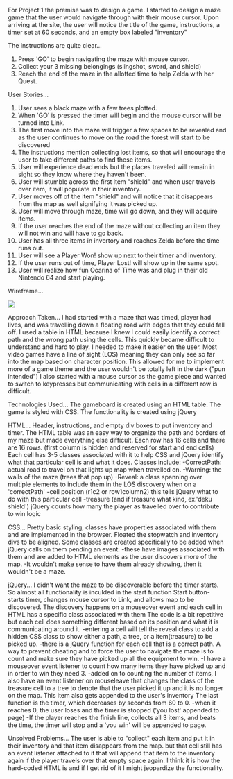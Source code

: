 For Project 1 the premise was to design a game.  I started to design a maze game that the user would navigate through with their mouse cursor. 
Upon arriving at the site, the user will notice the title of the game, instructions, a timer set at 60 seconds, and an empty box labeled "inventory"

The instructions are quite clear...
1. Press 'GO' to begin navigating the maze with mouse cursor. 
2. Collect your 3 missing belongings (slingshot, sword, and shield)
3. Reach the end of the maze in the allotted time to help Zelda with her Quest. 

User Stories...
1. User sees a black maze with a few trees plotted.
2. When 'GO' is pressed the timer will begin and the mouse cursor will be turned into Link.
3. The first move into the maze will trigger a few spaces to be revealed and as the user continues to move on the road the forest will start to be discovered 
4. The instructions mention collecting lost items, so that will encourage the user to take different paths to find these items. 
5. User will experience dead ends but the places traveled will remain in sight so they know where they haven't been.
6. User will stumble across the first item "shield" and when user travels over item, it will populate in their inventory.
7. User moves off of the item "shield" and will notice that it disappears from the map as well signifying it was picked up.
8. User will move through maze, time will go down, and they will acquire items.
9. If the user reaches the end of the maze without collecting an item they will not win and will have to go back.
10. User has all three items in invertory and reaches Zelda before the time runs out.
11. User will see a Player Won! show up next to their timer and inventory.
12. If the user runs out of time, Player Lost! will show up in the same spot.
13. User will realize how fun Ocarina of Time was and plug in their old Nintendo 64 and start playing.

Wireframe...


![](https://i.imgur.com/OIDGKTdl.jpg)

Approach Taken...
I had started with a maze that was timed, player had lives, and was travelling down a floating road with edges that they could fall off.
I used a table in HTML because I knew I could easily identify a correct path and the wrong path using the cells.
This quickly became difficult to understand and hard to play. I needed to make it easier on the user. 
Most video games have a line of sight (LOS) meaning they can only see so far into the map based on character position. 
This allowed for me to implement more of a game theme and the user wouldn't be totally left in the dark ("pun intended")
I also started with a mouse cursor as the game piece and wanted to switch to keypresses but communicating with cells in a different row is difficult. 


Technologies Used...
The gameboard is created using an HTML table.
The game is styled with CSS.
The functionality is created using jQuery

  HTML...
  Header, instructions, and empty div boxes to put inventory and timer.
  The HTML table was an easy way to organize the path and borders of my maze but made everything else difficult.
  Each row has 16 cells and there are 16 rows. (first column is hidden and reserved for start and end cells)
  Each cell has 3-5 classes associated with it to help CSS and jQuery identify what that particular cell is and what it does.
  Classes include:
    -CorrectPath: actual road to travel on that lights up map when travelled on.
    -Warning: the walls of the maze (trees that pop up)
    -Reveal: a class spanning over multiple elements to include them in the LOS discovery when on a 'correctPath'
    -cell position (r1c2 or row1column2) this tells jQuery what to do with this particular cell
    -treasure (and if treasure what kind, ex.'deku shield') jQuery counts how many the player as travelled over to contribute to win logic
  
  CSS...
  Pretty basic styling, classes have properties associated with them and are implemented in the browser. 
  Floated the stopwatch and inventory divs to be aligned.
  Some classes are created specifically to be added when jQuery calls on them pending an event.
    -these have images associated with them and are added to HTML elements as the user discovers more of the map.
    -It wouldn't make sense to have them already showing, then it wouldn't be a maze.
    
  jQuery...
  I didn't want the maze to be discoverable before the timer starts. So almost all functionality is inculded in the start function
  Start button- starts timer, changes mouse cursor to Link, and allows map to be discovered.
  The discovery happens on a mouseover event and each cell in HTML has a specific class associated with them
  The code is a bit repetitive but each cell does something different based on its position and what it is communicating around it.
    -entering a cell will tell the reveal class to add a hidden CSS class to show either a path, a tree, or a item(treasure) to be picked up.
    -there is a jQuery function for each cell that is a correct path.
  A way to prevent cheating and to force the user to navigate the maze is to count and make sure they have picked up all the equipment to win.
    -I have a mouseover event listener to count how many items they have picked up and in order to win they need 3.
    -added on to counting the number of items, I also have an event listener on mouseleave that changes the class of the treasure cell to a tree 
     to denote that the user picked it up and it is no longer on the map. This item also gets appended to the user's inventory
  The last function is the timer, which decreases by seconds from 60 to 0.
    -when it reaches 0, the user loses and the timer is stopped ('you lost' appended to page)
    -If the player reaches the finish line, collects all 3 items, and beats the time, the timer will stop and a 'you win' will be appended to page.
   


Unsolved Problems...
The user is able to "collect" each item and put it in their inventory and that item disappears from the map.
but that cell still has an event listener attached to it that will append that item to the inventory again if the player travels over that empty space again.
I think it is how the hard-coded HTML is and if I get rid of it I might jeopardize the functionality. 







